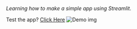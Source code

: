 *Learning how to make a simple app using Streamlit.*

Test the app? [Click Here](https://vz-find-factorial.streamlit.app/)
![Demo img](https://github.com/sinhvienfpt/factorial-app/assets/108646783/d8448b0c-c78f-4fe5-94ba-8f2575eba7ac)


